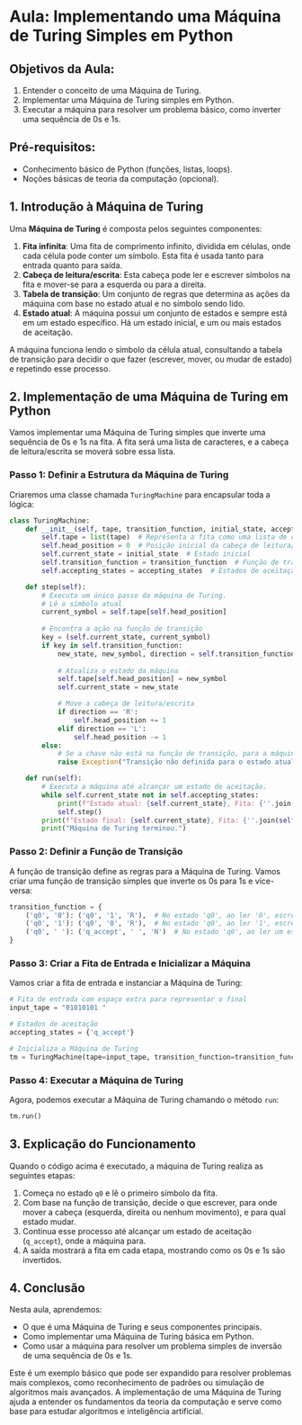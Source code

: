 
# Aula: Implementando uma Máquina de Turing Simples em Python

## Objetivos da Aula:
1. Entender o conceito de uma Máquina de Turing.
2. Implementar uma Máquina de Turing simples em Python.
3. Executar a máquina para resolver um problema básico, como inverter uma sequência de 0s e 1s.

## Pré-requisitos:
- Conhecimento básico de Python (funções, listas, loops).
- Noções básicas de teoria da computação (opcional).

## 1. Introdução à Máquina de Turing

Uma **Máquina de Turing** é composta pelos seguintes componentes:

1. **Fita infinita**: Uma fita de comprimento infinito, dividida em células, onde cada célula pode conter um símbolo. Esta fita é usada tanto para entrada quanto para saída.
2. **Cabeça de leitura/escrita**: Esta cabeça pode ler e escrever símbolos na fita e mover-se para a esquerda ou para a direita.
3. **Tabela de transição**: Um conjunto de regras que determina as ações da máquina com base no estado atual e no símbolo sendo lido.
4. **Estado atual**: A máquina possui um conjunto de estados e sempre está em um estado específico. Há um estado inicial, e um ou mais estados de aceitação.

A máquina funciona lendo o símbolo da célula atual, consultando a tabela de transição para decidir o que fazer (escrever, mover, ou mudar de estado) e repetindo esse processo.

## 2. Implementação de uma Máquina de Turing em Python

Vamos implementar uma Máquina de Turing simples que inverte uma sequência de 0s e 1s na fita. A fita será uma lista de caracteres, e a cabeça de leitura/escrita se moverá sobre essa lista.

### Passo 1: Definir a Estrutura da Máquina de Turing

Criaremos uma classe chamada `TuringMachine` para encapsular toda a lógica:

```python
class TuringMachine:
    def __init__(self, tape, transition_function, initial_state, accepting_states):
        self.tape = list(tape)  # Representa a fita como uma lista de caracteres
        self.head_position = 0  # Posição inicial da cabeça de leitura/escrita
        self.current_state = initial_state  # Estado inicial
        self.transition_function = transition_function  # Função de transição (dicionário)
        self.accepting_states = accepting_states  # Estados de aceitação

    def step(self):
        # Executa um único passo da máquina de Turing.
        # Lê o símbolo atual
        current_symbol = self.tape[self.head_position]
        
        # Encontra a ação na função de transição
        key = (self.current_state, current_symbol)
        if key in self.transition_function:
            new_state, new_symbol, direction = self.transition_function[key]
            
            # Atualiza o estado da máquina
            self.tape[self.head_position] = new_symbol
            self.current_state = new_state

            # Move a cabeça de leitura/escrita
            if direction == 'R':
                self.head_position += 1
            elif direction == 'L':
                self.head_position -= 1
        else:
            # Se a chave não está na função de transição, para a máquina
            raise Exception("Transição não definida para o estado atual e símbolo.")

    def run(self):
        # Executa a máquina até alcançar um estado de aceitação.
        while self.current_state not in self.accepting_states:
            print(f"Estado atual: {self.current_state}, Fita: {''.join(self.tape)}, Cabeça: {self.head_position}")
            self.step()
        print(f"Estado final: {self.current_state}, Fita: {''.join(self.tape)}, Cabeça: {self.head_position}")
        print("Máquina de Turing terminou.")
```

### Passo 2: Definir a Função de Transição

A função de transição define as regras para a Máquina de Turing. Vamos criar uma função de transição simples que inverte os 0s para 1s e vice-versa:

```python
transition_function = {
    ('q0', '0'): ('q0', '1', 'R'),  # No estado 'q0', ao ler '0', escreve '1', move para a direita, e permanece em 'q0'
    ('q0', '1'): ('q0', '0', 'R'),  # No estado 'q0', ao ler '1', escreve '0', move para a direita, e permanece em 'q0'
    ('q0', ' '): ('q_accept', ' ', 'N')  # No estado 'q0', ao ler um espaço (fim da fita), vai para o estado de aceitação
}
```

### Passo 3: Criar a Fita de Entrada e Inicializar a Máquina

Vamos criar a fita de entrada e instanciar a Máquina de Turing:

```python
# Fita de entrada com espaço extra para representar o final
input_tape = "01010101 "

# Estados de aceitação
accepting_states = {'q_accept'}

# Inicializa a Máquina de Turing
tm = TuringMachine(tape=input_tape, transition_function=transition_function, initial_state='q0', accepting_states=accepting_states)
```

### Passo 4: Executar a Máquina de Turing

Agora, podemos executar a Máquina de Turing chamando o método `run`:

```python
tm.run()
```

## 3. Explicação do Funcionamento

Quando o código acima é executado, a máquina de Turing realiza as seguintes etapas:

1. Começa no estado `q0` e lê o primeiro símbolo da fita.
2. Com base na função de transição, decide o que escrever, para onde mover a cabeça (esquerda, direita ou nenhum movimento), e para qual estado mudar.
3. Continua esse processo até alcançar um estado de aceitação (`q_accept`), onde a máquina para.
4. A saída mostrará a fita em cada etapa, mostrando como os 0s e 1s são invertidos.

## 4. Conclusão

Nesta aula, aprendemos:

- O que é uma Máquina de Turing e seus componentes principais.
- Como implementar uma Máquina de Turing básica em Python.
- Como usar a máquina para resolver um problema simples de inversão de uma sequência de 0s e 1s.

Este é um exemplo básico que pode ser expandido para resolver problemas mais complexos, como reconhecimento de padrões ou simulação de algoritmos mais avançados. A implementação de uma Máquina de Turing ajuda a entender os fundamentos da teoria da computação e serve como base para estudar algoritmos e inteligência artificial.
